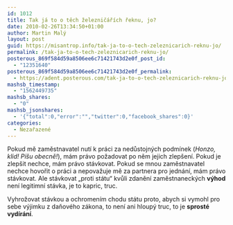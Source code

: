 ```yaml
---
id: 1012
title: Tak já to o těch železničářích řeknu, jo?
date: 2010-02-26T13:34:50+01:00
author: Martin Malý
layout: post
guid: https://misantrop.info/tak-ja-to-o-tech-zeleznicarich-reknu-jo/
permalink: /tak-ja-to-o-tech-zeleznicarich-reknu-jo/
posterous_869f584d59a8506ee6c71421743d2e0f_post_id:
  - "12351640"
posterous_869f584d59a8506ee6c71421743d2e0f_permalink:
  - https://adent.posterous.com/tak-ja-to-o-tech-zeleznicarich-reknu-jo
mashsb_timestamp:
  - "1562449735"
mashsb_shares:
  - "0"
mashsb_jsonshares:
  - '{"total":0,"error":"","twitter":0,"facebook_shares":0}'
categories:
  - Nezařazené
---
```

Pokud mě zaměstnavatel nut&iacute; k pr&aacute;ci za nedůstojn&yacute;ch podm&iacute;nek (_Honzo, klid! P&iacute;&scaron;u obecně!_), m&aacute;m pr&aacute;vo požadovat po něm jejich zlep&scaron;en&iacute;. Pokud je zlep&scaron;it nechce, m&aacute;m pr&aacute;vo st&aacute;vkovat. Pokud se mnou zaměstnavatel nechce hovořit o pr&aacute;ci a nepovažuje mě za partnera pro jedn&aacute;n&iacute;, m&aacute;m pr&aacute;vo st&aacute;vkovat. Ale st&aacute;vkovat &#8222;proti st&aacute;tu&#8220; kvůli zdaněn&iacute; zaměstnaneck&yacute;ch **v&yacute;hod** nen&iacute; legitimn&iacute; st&aacute;vka, je to kapric, truc.

Vyhrožovat st&aacute;vkou a ochromen&iacute;m chodu st&aacute;tu proto, abych si vymohl pro sebe v&yacute;jimku z daňov&eacute;ho z&aacute;kona, to nen&iacute; ani hloup&yacute; truc, to je **sprost&eacute; vyd&iacute;r&aacute;n&iacute;**.
